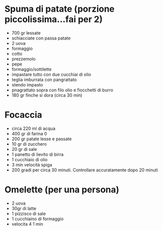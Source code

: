 # Spuma di patate (porzione piccolissima...fai per 2)

- 700 gr lessate
- schiacciate con passa patate
- 2 uova
- formaggio
- cotto
- prezzemolo
- pepe
- formaggio/sottilette
- impastare tutto con due cucchiai di olio
- teglia imburrata con pangrattato
- stendo impasto
- pnagrattato sopra con filo olio e fiocchetti di burro
- 180 gr finche si dora (circa 30 min)

# Focaccia

- circa 220 ml di acqua
- 400 gr di farina 0
- 200 gr patate lesse e passate
- 10 gr di zucchero
- 20 gr di sale
- 1 panetto di lievito di birra
- 1 cucchiaio di olio
- 3 min velocità spiga
- 200 gradi per circa 30 minuti. Controllare accuratamente dopo 20 minuti

# Omelette (per una persona)

- 2 uova
- 30gr di latte
- 1 pizzisco di sale
- 1 cucchiaino di formaggio
- velocita 4 1 min
